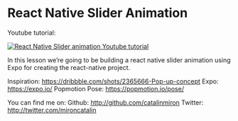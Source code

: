 # React Native Slider Animation

Youtube tutorial:

[![React Native Slider animation Youtube tutorial](react-native-slider-animation.jpg)](https://www.youtube.com/watch?v=XFtx09yoX0M)

In this lesson we’re going to be building a react native slider animation using Expo for creating the react-native project.

Inspiration: https://dribbble.com/shots/2365666-Pop-up-concept
Expo: https://expo.io/
Popmotion Pose: https://popmotion.io/pose/

You can find me on:
Github: http://github.com/catalinmiron
Twitter: http://twitter.com/mironcatalin
